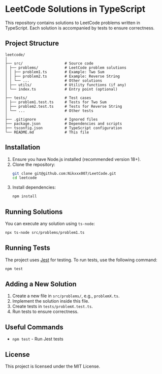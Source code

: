 # LeetCode Solutions in TypeScript

This repository contains solutions to LeetCode problems written in TypeScript. Each solution is accompanied by tests to ensure correctness.

## Project Structure

```
leetcode/
│
├── src/                   # Source code
│ ├── problems/            # LeetCode problem solutions
│ │ ├── problem1.ts        # Example: Two Sum
│ │ ├── problem2.ts        # Example: Reverse String
│ │ └── ...                # Other solutions
│ ├── utils/               # Utility functions (if any)
│ └── index.ts             # Entry point (optional)
│
├── tests/                 # Test cases
│ ├── problem1.test.ts     # Tests for Two Sum
│ ├── problem2.test.ts     # Tests for Reverse String
│ └── ...                  # Other tests
│
├── .gitignore             # Ignored files
├── package.json           # Dependencies and scripts
├── tsconfig.json          # TypeScript configuration
└── README.md              # This file
```

## Installation

1. Ensure you have Node.js installed (recommended version 18+).
2. Clone the repository:
   ```sh
   git clone git@github.com:Nikxxx007/LeetCode.git
   cd leetcode
   ```
3. Install dependencies:
   ```sh
   npm install
   ```

## Running Solutions

You can execute any solution using `ts-node`:

```sh
npx ts-node src/problems/problem1.ts
```

## Running Tests

The project uses [Jest](https://jestjs.io/) for testing. To run tests, use the following command:

```sh
npm test
```

## Adding a New Solution

1. Create a new file in `src/problems/`, e.g., `problemX.ts`.
2. Implement the solution inside this file.
3. Create tests in `tests/problemX.test.ts`.
4. Run tests to ensure correctness.

## Useful Commands

- `npm test` - Run Jest tests

## License

This project is licensed under the MIT License.
